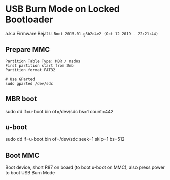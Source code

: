 # USB Burn Mode on Locked Bootloader
a.k.a Firmware Bejat `U-Boot 2015.01-g3b2d4e2 (Oct 12 2019 - 22:21:44)`

## Prepare MMC

    Partition Table Type: MBR / msdos
    First partition start from 2mb
    Partition format FAT32

```
# Use GParted
sudo gparted /dev/sdc
```

## MBR boot
sudo dd if=u-boot.bin of=/dev/sdc bs=1 count=442

## u-boot
sudo dd if=u-boot.bin of=/dev/sdc  seek=1 skip=1 bs=512

## Boot MMC
Boot device, short R87 on board (to boot u-boot on MMC), also press power to boot USB Burn Mode